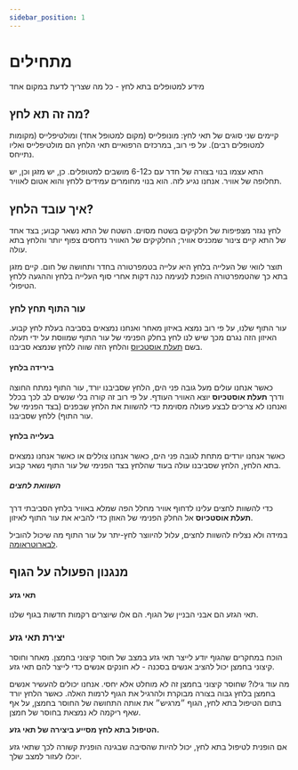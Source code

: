 ```yaml
---
sidebar_position: 1
---
```


# מתחילים

מידע למטופלים בתא לחץ - כל מה שצריך לדעת במקום אחד

## מה זה תא לחץ?

קיימים שני סוגים של תאי לחץ: מונופלייס (מקום למטופל אחד) ומולטיפלייס (מקומות למטופלים רבים).
על פי רוב, במרכזים הרפואיים תאי הלחץ הם מולטיפלייס ואליו נתייחס.

התא עצמו בנוי בצורה של חדר עם כ6-12 מושבים למטופלים. כן, יש מזגן וכן, יש תחלופה של אוויר. אנחנו נגיע לזה. הוא בנוי מחומרים עמידים ללחץ והוא אטום לאוויר.

## איך עובד הלחץ?

לחץ נגזר מצפיפות של חלקיקים בשטח מסוים. השטח של התא נשאר קבוע; בצד אחד של התא קיים צינור שמכניס אוויר; החלקיקים של האוויר נדחסים צפוף יותר והלחץ בתא עולה.

תוצר לוואי של העלייה בלחץ היא עלייה בטמפרטורה בחדר ותחושה של חום. קיים מזגן בתא כך שהטמפרטורה הופכת לנעימה כנה דקות אחרי סוף העלייה בלחץ וההגעה ללחץ הטיפולי.

### עור התוף תחץ לחץ

עור התוף שלנו, על פי רוב נמצא באיזון מאחר ואנחנו נמצאים בסביבה בעלת לחץ קבוע.
האיזון הזה נגרם מכך שיש לנו לחץ בחלק הפנימי של עור התוף שמווסת על ידי תעלה בשם [תעלת אוסטכיוס](https://he.wikipedia.org/wiki/%D7%97%D7%A6%D7%95%D7%A6%D7%A8%D7%AA_%D7%94%D7%A9%D7%9E%D7%A2) והלחץ הזה שווה ללחץ שנמצא סביבנו.

#### בירידה בלחץ

כאשר אנחנו עולים מעל גובה פני הים, הלחץ שסביבנו יורד, עור התוף נמתח החוצה ודרך **תעלת אוסטכיוס** יוצא האוויר העודף. על פי רוב זה קורה בלי שנשים לב לכך בכלל ואנחנו לא צריכים לבצע פעולה מסוימת כדי להשוות את הלחץ שבפנים (בצד הפנימי של עור התוף) ללחץ שסביבנו.

#### בעלייה בלחץ

כאשר אנחנו יורדים מתחת לגובה פני הים, כאשר אנחנו צוללים או כאשר אנחנו נמצאים בתא הלחץ, הלחץ שסביבנו עולה בעוד שהלחץ בצד הפנימי של עור התוף נשאר קבוע.

##### השוואת לחצים

כדי להשוות לחצים עלינו לדחוף אוויר מחלל הפה שמלא באוויר בלחץ הסביבתי דרך **תעלת אוסטכיוס** אל החלק הפנימי של האוזן כדי להביא את עור התוף לאיזון.

במידה ולא נצליח להשוות לחצים, עלול להיווצר לחץ-יתר על עור התוף מה שיכול להוביל [לבארוטראומה](https://he.wikipedia.org/wiki/%D7%91%D7%90%D7%A8%D7%95%D7%98%D7%A8%D7%90%D7%95%D7%9E%D7%94).

## מנגנון הפעולה על הגוף

#### תאי גזע

תאי הגזע הם אבני הבניין של הגוף. הם אלו שיוצרים רקמות חדשות בגוף שלנו.

### יצירת תאי גזע

הוכח במחקרים שהגוף יודע לייצר תאי גזע במצב של חוסר קיצוני בחמצן.
מאחר וחוסר קיצוני בחמצן יכול להציב אנשים בסכנה - לא חונקים אנשים כדי לייצר להם תאי גזע.

מה עוד גילו? שחוסר קיצוני בחמצן זה לא מוחלט אלא יחסי.
אנחנו יכולים להעשיר אנשים בחמצן בלחץ גבוה בצורה מבוקרת ולהרגיל את הגוף לרמות האלה.
כאשר הלחץ יורד בתום הטיפול בתא לחץ, הגוף ״מרגיש״ את אותה התחושה של החוסר בחמצן, על אף שאף ריקמה לא נמצאת בחוסר של חמצן.

**הטיפול בתא לחץ מסייע ביצירה של תאי גזע.**

אם הופנית לטיפול בתא לחץ, יכול להיות שהסיבה שבגינה הופנית קשורה לכך שתאי גזע יוכלו לעזור למצב שלך.

